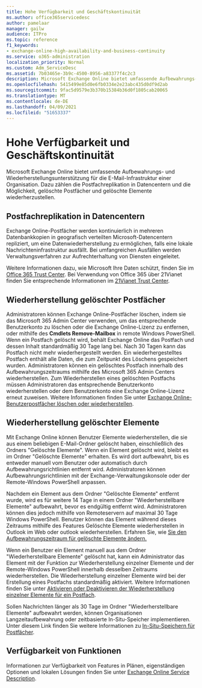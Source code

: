 ```yaml
---
title: Hohe Verfügbarkeit und Geschäftskontinuität
ms.author: office365servicedesc
author: pamelaar
manager: gailw
audience: ITPro
ms.topic: reference
f1_keywords:
- exchange-online-high-availability-and-business-continuity
ms.service: o365-administration
localization_priority: Normal
ms.custom: Adm_ServiceDesc
ms.assetid: 7b03465e-3b9c-4500-8956-a83377f4c2c3
description: Microsoft Exchange Online bietet umfassende Aufbewahrungs- und Wiederherstellungsunterstützung für die E-Mail-Infrastruktur einer Organisation. Dazu zählen die Postfachreplikation in Datencentern und die Möglichkeit, gelöschte Postfächer und gelöschte Elemente wiederherzustellen.
ms.openlocfilehash: 5415499e85d0e6fb0334e2e23abc435d0df9d2ab
ms.sourcegitcommit: 9fac5d9579e3b370b15384b36d0f1805cab20065
ms.translationtype: MT
ms.contentlocale: de-DE
ms.lasthandoff: 04/09/2021
ms.locfileid: "51653337"
---
```

# <a name="high-availability-and-business-continuity"></a>Hohe Verfügbarkeit und Geschäftskontinuität

Microsoft Exchange Online bietet umfassende Aufbewahrungs- und Wiederherstellungsunterstützung für die E-Mail-Infrastruktur einer Organisation. Dazu zählen die Postfachreplikation in Datencentern und die Möglichkeit, gelöschte Postfächer und gelöschte Elemente wiederherzustellen.
  
## <a name="mailbox-replication-at-data-centers"></a>Postfachreplikation in Datencentern

Exchange Online-Postfächer werden kontinuierlich in mehreren Datenbankkopien in geografisch verteilten Microsoft-Datencentern repliziert, um eine Datenwiederherstellung zu ermöglichen, falls eine lokale Nachrichteninfrastruktur ausfällt. Bei umfangreichen Ausfällen werden Verwaltungsverfahren zur Aufrechterhaltung von Diensten eingeleitet.
  
Weitere Informationen dazu, wie Microsoft Ihre Daten schützt, finden Sie im [Office 365 Trust Center](https://go.microsoft.com/fwlink/p/?LinkId=299135). Bei Verwendung von Office 365 über 21Vianet finden Sie entsprechende Informationen im [21Vianet Trust Center](https://www.21vbluecloud.com/office365/trustcenter/onlineservices.mdl).
  
## <a name="deleted-mailbox-recovery"></a>Wiederherstellung gelöschter Postfächer

Administratoren können Exchange Online-Postfächer löschen, indem sie das Microsoft 365 Admin Center verwenden, um das entsprechende Benutzerkonto zu löschen oder die Exchange Online-Lizenz zu entfernen, oder mithilfe des **Cmdlets Remove-Mailbox** in remote Windows PowerShell. Wenn ein Postfach gelöscht wird, behält Exchange Online das Postfach und dessen Inhalt standardmäßig 30 Tage lang bei. Nach 30 Tagen kann das Postfach nicht mehr wiederhergestellt werden. Ein wiederhergestelltes Postfach enthält alle Daten, die zum Zeitpunkt des Löschens gespeichert wurden. Administratoren können ein gelöschtes Postfach innerhalb des Aufbewahrungszeitraums mithilfe des Microsoft 365 Admin Centers wiederherstellen. Zum Wiederherstellen eines gelöschten Postfachs müssen Administratoren das entsprechende Benutzerkonto wiederherstellen oder dem Benutzerkonto eine Exchange Online-Lizenz erneut zuweisen. Weitere Informationen finden Sie unter [Exchange Online-Benutzerpostfächer löschen oder wiederherstellen](/exchange/recipients-in-exchange-online/delete-or-restore-mailboxes).
  
## <a name="deleted-item-recovery"></a>Wiederherstellung gelöschter Elemente

Mit Exchange Online können Benutzer Elemente wiederherstellen, die sie aus einem beliebigen E-Mail-Ordner gelöscht haben, einschließlich des Ordners "Gelöschte Elemente". Wenn ein Element gelöscht wird, bleibt es im Ordner "Gelöschte Elemente" erhalten. Es wird dort aufbewahrt, bis es entweder manuell vom Benutzer oder automatisch durch Aufbewahrungsrichtlinien entfernt wird. Administratoren können Aufbewahrungsrichtlinien mit der Exchange-Verwaltungskonsole oder der Remote-Windows PowerShell anpassen.
  
Nachdem ein Element aus dem Ordner "Gelöschte Elemente" entfernt wurde, wird es für weitere 14 Tage in einem Ordner "Wiederherstellbare Elemente" aufbewahrt, bevor es endgültig entfernt wird. Administratoren können dies jedoch mithilfe von Remoteservern auf maximal 30 Tage Windows PowerShell. Benutzer können das Element während dieses Zeitraums mithilfe des Features Gelöschte Elemente wiederherstellen in Outlook im Web oder outlook wiederherstellen. Erfahren Sie, wie [Sie den Aufbewahrungszeitraum für gelöschte Elemente ändern.](/exchange/recipients-in-exchange-online/manage-user-mailboxes/change-deleted-item-retention)
  
Wenn ein Benutzer ein Element manuell aus dem Ordner "Wiederherstellbare Elemente" gelöscht hat, kann ein Administrator das Element mit der Funktion zur Wiederherstellung einzelner Elemente und der Remote-Windows PowerShell innerhalb desselben Zeitraums wiederherstellen. Die Wiederherstellung einzelner Elemente wird bei der Erstellung eines Postfachs standardmäßig aktiviert. Weitere Informationen finden Sie unter [Aktivieren oder Deaktivieren der Wiederherstellung einzelner Elemente für ein Postfach](/exchange/recipients-in-exchange-online/manage-user-mailboxes/enable-or-disable-single-item-recovery).
  
Sollen Nachrichten länger als 30 Tage im Ordner "Wiederherstellbare Elemente" aufbewahrt werden, können Organisationen Langzeitaufbewahrung oder zeitbasierte In-Situ-Speicher implementieren. Unter diesem Link finden Sie weitere Informationen zu [In-Situ-Speichern für Postfächer](/exchange/security-and-compliance/in-place-and-litigation-holds).
  
## <a name="feature-availability"></a>Verfügbarkeit von Funktionen

Informationen zur Verfügbarkeit von Features in Plänen, eigenständigen Optionen und lokalen Lösungen finden Sie unter [Exchange Online Service Description](exchange-online-service-description.md).
